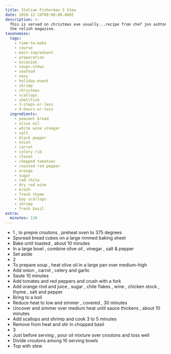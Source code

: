```yaml
---
title: Italian Fisherman S Stew
date: 2010-12-18T00:00:00.000Z
description: >-
  This is served on christmas eve usually...recipe from chef jon ashton out of
  the relish magazine.
taxonomies:
  tags:
    - time-to-make
    - course
    - main-ingredient
    - preparation
    - occasion
    - soups-stews
    - seafood
    - easy
    - holiday-event
    - shrimp
    - christmas
    - scallops
    - shellfish
    - 3-steps-or-less
    - 4-hours-or-less
  ingredients:
    - peasant bread
    - olive oil
    - white wine vinegar
    - salt
    - black pepper
    - onion
    - carrot
    - celery rib
    - cloves
    - chopped tomatoes
    - roasted red pepper
    - orange
    - sugar
    - red chile
    - dry red wine
    - broth
    - fresh thyme
    - bay scallops
    - shrimp
    - fresh basil
extra:
  minutes: 110
---
```

 - 1 , to prepre croutons , preheat oven to 375 degrees
 - Sporead bread cubes on a large rimmed baking sheet
 - Bake until toasted , about 10 minutes
 - In a large bowl , combine olive oil , vinegar , salt & pepper
 - Set aside
 - 2
 - To prepare soup , heat olive oil in a large pan over medium-high
 - Add onion , carrot , celery and garlic
 - Saute 10 minutes
 - Add tomates and red peppers and crush with a fork
 - Add orange rind and juice , sugar , chile flakes , wine , chicken stock , thyme , salt and pepper
 - Bring to a boil
 - Reduce heat to low and simmer , covered , 30 minutes
 - Uncover and simmer over medium heat until sauce thickens , about 10 minutes
 - Add scallops and shrimp and cook 3 to 5 minutes
 - Remove from heat and stir in chopped basil
 - 3
 - Just before serving , pour oil mixture over croutons and toss well
 - Divide croutons among 10 serving bowls
 - Top with stew
